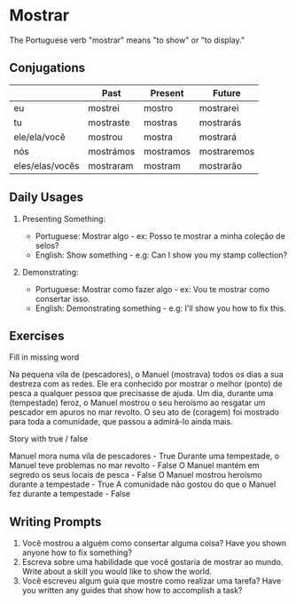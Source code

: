# Mostrar

The Portuguese verb "mostrar" means "to show" or "to display."

## Conjugations

|                 | Past      | Present   | Future      |
| --------------- | --------- | --------- | ----------- |
| eu              | mostrei   | mostro    | mostrarei   |
| tu              | mostraste | mostras   | mostrarás   |
| ele/ela/você    | mostrou   | mostra    | mostrará    |
| nós             | mostrámos | mostramos | mostraremos |
| eles/elas/vocês | mostraram | mostram   | mostrarão   |

## Daily Usages

1. Presenting Something:

   - Portuguese: Mostrar algo - ex: Posso te mostrar a minha coleção de selos?
   - English: Show something - e.g: Can I show you my stamp collection?

2. Demonstrating:

   - Portuguese: Mostrar como fazer algo - ex: Vou te mostrar como consertar isso.
   - English: Demonstrating something - e.g: I'll show you how to fix this.

## Exercises

Fill in missing word

Na pequena vila de (pescadores), o Manuel (mostrava) todos os dias a sua destreza com as redes. Ele era conhecido por mostrar o melhor (ponto) de pesca a qualquer pessoa que precisasse de ajuda. Um dia, durante uma (tempestade) feroz, o Manuel mostrou o seu heroísmo ao resgatar um pescador em apuros no mar revolto. O seu ato de (coragem) foi mostrado para toda a comunidade, que passou a admirá-lo ainda mais.

Story with true / false

Manuel mora numa vila de pescadores - True
Durante uma tempestade, o Manuel teve problemas no mar revolto - False
O Manuel mantém em segredo os seus locais de pesca - False
O Manuel mostrou heroísmo durante a tempestade - True
A comunidade não gostou do que o Manuel fez durante a tempestade - False

## Writing Prompts

1. Você mostrou a alguém como consertar alguma coisa? Have you shown anyone how to fix something?
2. Escreva sobre uma habilidade que você gostaria de mostrar ao mundo. Write about a skill you would like to show the world.
3. Você escreveu algum guia que mostre como realizar uma tarefa? Have you written any guides that show how to accomplish a task?
